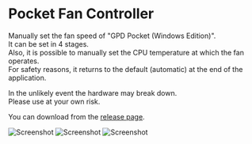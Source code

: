 # Pocket Fan Controller
  
Manually set the fan speed of "GPD Pocket (Windows Edition)".  
It can be set in 4 stages.   
Also, it is possible to manually set the CPU temperature at which the fan operates.  
For safety reasons, it returns to the default (automatic) at the end of the application.  
  
In the unlikely event the hardware may break down.  
Please use at your own risk.  

You can download from the [release page](https://github.com/t-miyake/PocketFanController/releases).  

![Screenshot](https://github.com/t-miyake/PocketFanController/blob/master/Screenshot.png)
![Screenshot](https://github.com/t-miyake/PocketFanController/blob/master/Screenshot2.png)
![Screenshot](https://github.com/t-miyake/PocketFanController/blob/master/Screenshot3.png)